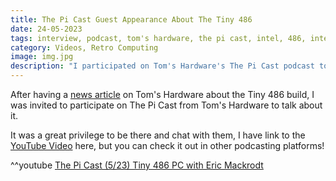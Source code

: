 ```yaml
---
title: The Pi Cast Guest Appearance About The Tiny 486
date: 24-05-2023
tags: interview, podcast, tom's hardware, the pi cast, intel, 486, intel 486 dx4 100, intel 486dx4, tiny computer, mini computer, tiny retro computer, mini retro computer, miniature computer, miniature retro computer, 3d printed computer, retro computing, windows 3.11, windows 95, the dig, lemmings, theoldnet, skyroads, lucasarts
category: Videos, Retro Computing
image: img.jpg
description: "I participated on Tom's Hardware's The Pi Cast podcast to talk about my tiny 486 build, make sure to check it out!"
---
```


After having a [news article](https://www.tomshardware.com/news/tiny-intel-486-runs-ms-dos) on Tom's Hardware about the Tiny 486 build, I was invited to participate on The Pi Cast from Tom's Hardware to talk about it.

It was a great privilege to be there and chat with them, I have link to the [YouTube Video](https://www.youtube.com/watch?v=M-Ly0TGcLGA) here, but you can check it out in other podcasting platforms!

^^youtube [The Pi Cast (5/23) Tiny 486 PC with Eric Mackrodt](https://www.youtube.com/watch?v=M-Ly0TGcLGA)
